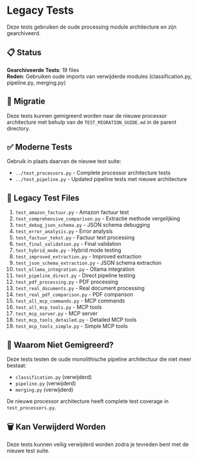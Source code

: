 # Legacy Tests

Deze tests gebruiken de oude processing module architecture en zijn gearchiveerd.

## 📋 Status

**Gearchiveerde Tests**: 19 files  
**Reden**: Gebruiken oude imports van verwijderde modules (classification.py, pipeline.py, merging.py)

## 🔄 Migratie

Deze tests kunnen gemigreerd worden naar de nieuwe processor architecture met behulp van de `TEST_MIGRATION_GUIDE.md` in de parent directory.

## ✅ Moderne Tests

Gebruik in plaats daarvan de nieuwe test suite:
- `../test_processors.py` - Complete processor architecture tests
- `../test_pipeline.py` - Updated pipeline tests met nieuwe architecture

## 📝 Legacy Test Files

1. `test_amazon_factuur.py` - Amazon factuur test
2. `test_comprehensive_comparison.py` - Extractie methode vergelijking
3. `test_debug_json_schema.py` - JSON schema debugging
4. `test_error_analysis.py` - Error analysis
5. `test_factuur_tekst.py` - Factuur text processing
6. `test_final_validation.py` - Final validation
7. `test_hybrid_mode.py` - Hybrid mode testing
8. `test_improved_extraction.py` - Improved extraction
9. `test_json_schema_extraction.py` - JSON schema extraction
10. `test_ollama_integration.py` - Ollama integration
11. `test_pipeline_direct.py` - Direct pipeline testing
12. `test_pdf_processing.py` - PDF processing
13. `test_real_documents.py` - Real document processing
14. `test_real_pdf_comparison.py` - PDF comparison
15. `test_all_mcp_commands.py` - MCP commands
16. `test_all_mcp_tools.py` - MCP tools
17. `test_mcp_server.py` - MCP server
18. `test_mcp_tools_detailed.py` - Detailed MCP tools
19. `test_mcp_tools_simple.py` - Simple MCP tools

## 🚫 Waarom Niet Gemigreerd?

Deze tests testen de oude monolithische pipeline architectuur die niet meer bestaat:
- `classification.py` (verwijderd)
- `pipeline.py` (verwijderd)
- `merging.py` (verwijderd)

De nieuwe processor architecture heeft complete test coverage in `test_processors.py`.

## 🗑️ Kan Verwijderd Worden

Deze tests kunnen veilig verwijderd worden zodra je tevreden bent met de nieuwe test suite.

